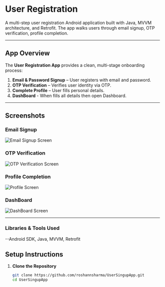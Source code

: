 #  User Registration

A multi-step user registration Android application built with Java, MVVM architecture, and Retrofit. The app walks users through email signup, OTP verification, profile completion.

---

## App Overview

The **User Registration App** provides a clean, multi-stage onboarding process:
1. **Email & Password Signup** – User registers with email and password.
2. **OTP Verification** – Verifies user identity via OTP.
3. **Complete Profile** – User fills personal details.
4. **DashBoard** - When fills all details then open Dashboard.


---

## Screenshots


###  Email Signup  
![Email Signup Screen](screenshots/email_signup.png)

###  OTP Verification  
![OTP Verification Screen](screenshots/otp_verification.png)

###  Profile Completion  
![Profile Screen](screenshots/profile_completion.png)

###  DashBoard   
![DashBoard Screen](screenshots/dashboard.png)

---
### Libraries & Tools Used
--Android SDK, Java, MVVM, Retrofit

##  Setup Instructions

1. **Clone the Repository**
   ```bash
   git clone https://github.com/roshannsharma/UserSingupApp.git
   cd UserSingupApp
